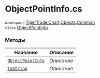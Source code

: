 
# ObjectPointInfo.cs
`namespace` [TigerTrade.Chart](../../../../../TigerTrade.Chart.md).[Objects](../../../../../TigerTrade.Chart/Objects.md).[Common](../../../../../TigerTrade.Chart/Objects/Common.md)  
    `class` [ObjectPointInfo](../../ObjectPointInfo.cs.md)

### Методы
| Название | Описание |
| --- | --- |
| [`ObjectPointInfo`](./Методы/ObjectPointInfo.md) | *Описание* |
| [`ToString`](./Методы/ToString.md) | *Описание* |
